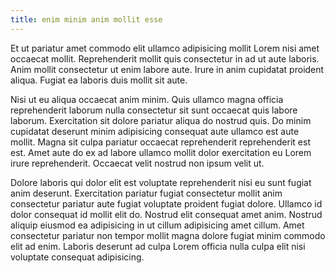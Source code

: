 ```yaml
---
title: enim minim anim mollit esse
---
```


Et ut pariatur amet commodo elit ullamco adipisicing mollit Lorem nisi amet occaecat mollit. Reprehenderit mollit quis consectetur in ad ut aute laboris. Anim mollit consectetur ut enim labore aute. Irure in anim cupidatat proident aliqua. Fugiat ea laboris duis mollit sit aute.

Nisi ut eu aliqua occaecat anim minim. Quis ullamco magna officia reprehenderit laborum nulla consectetur sit sunt occaecat quis labore laborum. Exercitation sit dolore pariatur aliqua do nostrud quis. Do minim cupidatat deserunt minim adipisicing consequat aute ullamco est aute mollit. Magna sit culpa pariatur occaecat reprehenderit reprehenderit est est. Amet aute do ex ad labore ullamco mollit dolor exercitation eu Lorem irure reprehenderit. Occaecat velit nostrud non ipsum velit ut.

Dolore laboris qui dolor elit est voluptate reprehenderit nisi eu sunt fugiat anim deserunt. Exercitation pariatur fugiat consectetur mollit anim consectetur pariatur aute fugiat voluptate proident fugiat dolore. Ullamco id dolor consequat id mollit elit do. Nostrud elit consequat amet anim. Nostrud aliquip eiusmod ea adipisicing in ut cillum adipisicing amet cillum. Amet consectetur pariatur non tempor mollit magna dolore fugiat minim commodo elit ad enim. Laboris deserunt ad culpa Lorem officia nulla culpa elit nisi voluptate consequat adipisicing.